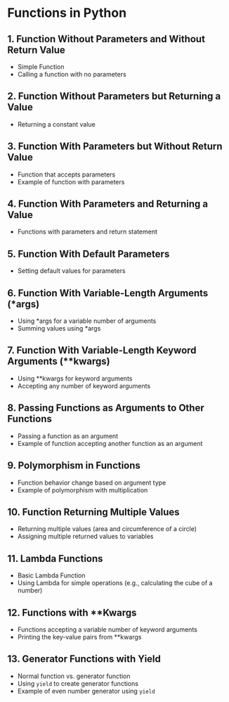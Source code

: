 # Functions in Python

## 1. Function Without Parameters and Without Return Value
- Simple Function
- Calling a function with no parameters

## 2. Function Without Parameters but Returning a Value
- Returning a constant value

## 3. Function With Parameters but Without Return Value
- Function that accepts parameters
- Example of function with parameters

## 4. Function With Parameters and Returning a Value
- Functions with parameters and return statement

## 5. Function With Default Parameters
- Setting default values for parameters

## 6. Function With Variable-Length Arguments (*args)
- Using *args for a variable number of arguments
- Summing values using *args

## 7. Function With Variable-Length Keyword Arguments (**kwargs)
- Using **kwargs for keyword arguments
- Accepting any number of keyword arguments

## 8. Passing Functions as Arguments to Other Functions
- Passing a function as an argument
- Example of function accepting another function as an argument

## 9. Polymorphism in Functions
- Function behavior change based on argument type
- Example of polymorphism with multiplication

## 10. Function Returning Multiple Values
- Returning multiple values (area and circumference of a circle)
- Assigning multiple returned values to variables

## 11. Lambda Functions
- Basic Lambda Function
- Using Lambda for simple operations (e.g., calculating the cube of a number)

## 12. Functions with **Kwargs
- Functions accepting a variable number of keyword arguments
- Printing the key-value pairs from **kwargs

## 13. Generator Functions with Yield
- Normal function vs. generator function
- Using `yield` to create generator functions
- Example of even number generator using `yield`
